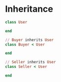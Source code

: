 # Inheritance

```ruby
class User

end

// Buyer inherits User
class Buyer < User

end

// Seller inherits User
class Seller < User

end
```